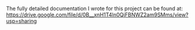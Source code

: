 The fully detailed documentation I wrote for this project can be found at: https://drive.google.com/file/d/0B__xnH1T4ln0QjFBNWZ2am9SMms/view?usp=sharing

